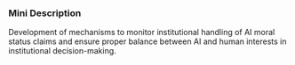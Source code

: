 ### Mini Description

Development of mechanisms to monitor institutional handling of AI moral status claims and ensure proper balance between AI and human interests in institutional decision-making.
